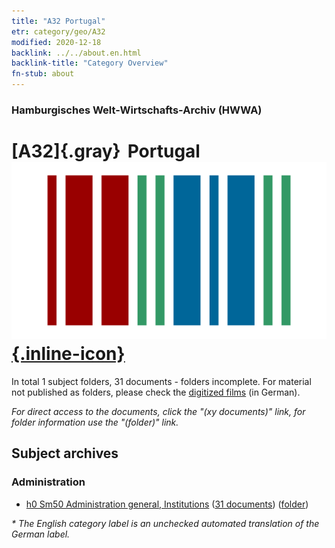 ```yaml
---
title: "A32 Portugal"
etr: category/geo/A32
modified: 2020-12-18
backlink: ../../about.en.html
backlink-title: "Category Overview"
fn-stub: about
---
```


### Hamburgisches Welt-Wirtschafts-Archiv (HWWA)
# [A32]{.gray}&#8201; Portugal&#160; [![Wikidata item](/images/Wikidata-logo.svg){.inline-icon}](http://www.wikidata.org/entity/Q45)





In total 1 subject folders, 31 documents - folders incomplete.
For material not published as folders, please check the [digitized films](/film/h1_sh) (in German).

_For direct access to the documents, click the "(xy documents)" link, for folder information use the "(folder)" link._

## Subject archives



### Administration

  - [h0 Sm50 Administration general, Institutions](../../../subject/about.en.html#h0_Sm50) (<a href="https://dfg-viewer.de/show/?tx_dlf[id]=https://pm20.zbw.eu/mets/sh/1409xx/140987/2057xx/205740/public.mets.en.xml" target="_blank">31 documents</a>) ([folder](http://purl.org/pressemappe20/folder/sh/140987,205740))


_* The English category label is an unchecked automated translation of the German label._

